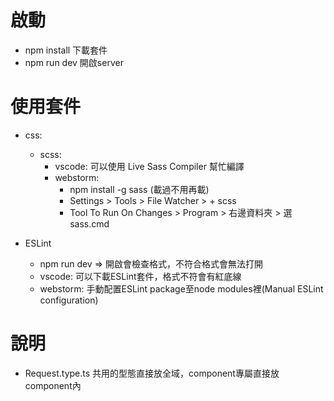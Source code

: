 # 啟動

- npm install 下載套件
- npm run dev 開啟server

# 使用套件

- css:

  - scss:
    - vscode: 可以使用 Live Sass Compiler 幫忙編譯
    - webstorm:
      - npm install -g sass (載過不用再載)
      - Settings > Tools > File Watcher > + scss
      - Tool To Run On Changes > Program > 右邊資料夾 > 選sass.cmd

- ESLint
  - npm run dev => 開啟會檢查格式，不符合格式會無法打開
  - vscode: 可以下載ESLint套件，格式不符會有紅底線
  - webstorm: 手動配置ESLint package至node modules裡(Manual ESLint configuration)

# 說明

- Request.type.ts 共用的型態直接放全域，component專屬直接放component內
